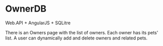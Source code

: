 # OwnerDB
Web.API + AngularJS + SQLitre

There is an Owners page with the list of owners. Each owner has its pets' list. A user can dynamically add and delete owners and related pets.
